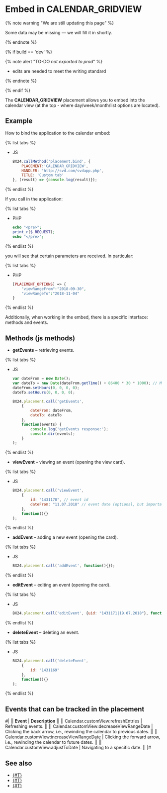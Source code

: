 # Embed in CALENDAR_GRIDVIEW

{% note warning "We are still updating this page" %}

Some data may be missing — we will fill it in shortly.

{% endnote %}

{% if build == 'dev' %}

{% note alert "TO-DO _not exported to prod_" %}

- edits are needed to meet the writing standard

{% endnote %}

{% endif %}

The **CALENDAR_GRIDVIEW** placement allows you to embed into the calendar view (at the top - where day/week/month/list options are located).

## Example

How to bind the application to the calendar embed:

{% list tabs %}

- JS

    ```javascript
    BX24.callMethod('placement.bind', {
        PLACEMENT:'CALENDAR_GRIDVIEW',
        HANDLER: 'http://svd.com/svdapp.php',
        TITLE: 'Custom tab'
    }, (result) => {console.log(result)});
    ```

{% endlist %}

If you call in the application:

{% list tabs %}

- PHP

    ```php
    echo "<pre>";
    print_r($_REQUEST);
    echo "</pre>";
    ```

{% endlist %}

you will see that certain parameters are received. In particular:

{% list tabs %}

- PHP

    ```php
    [PLACEMENT_OPTIONS] => {
        "viewRangeFrom":"2018-09-30",
        "viewRangeTo":"2018-11-04"
    }
    ```

{% endlist %}

Additionally, when working in the embed, there is a specific interface: methods and events.

## Methods (js methods)

- **getEvents** – retrieving events.

{% list tabs %}

- JS

    ```javascript
    var dateFrom = new Date();
    var dateTo = new Date(dateFrom.getTime() + 86400 * 30 * 1000); // Multiply by 1000 to convert seconds to milliseconds
    dateFrom.setHours(0, 0, 0, 0);
    dateTo.setHours(0, 0, 0, 0);

    BX24.placement.call('getEvents',
        {
            dateFrom: dateFrom,
            dateTo: dateTo
        },
        function(events) {
            console.log('getEvents response:');
            console.dir(events);
        }
    );
    ```

{% endlist %}

- **viewEvent** – viewing an event (opening the view card).

{% list tabs %}

- JS

    ```javascript
    BX24.placement.call('viewEvent',
        {
            id: "1431170", // event id
            dateFrom: "11.07.2018" // event date (optional, but important for recurring events)
        },
        function(){}
    );
    ```

{% endlist %}

- **addEvent** – adding a new event (opening the card).

{% list tabs %}

- JS

    ```javascript
    BX24.placement.call('addEvent', function(){});
    ```

{% endlist %}

- **editEvent** – editing an event (opening the card).

{% list tabs %}

- JS

    ```javascript
    BX24.placement.call('editEvent', {uid: "1431171|19.07.2018"}, function(){});
    ```

{% endlist %}

- **deleteEvent** – deleting an event.

{% list tabs %}

- JS

    ```javascript
    BX24.placement.call('deleteEvent',
        {
            id: "1431169"
        },
        function(){}
    );
    ```

{% endlist %}

## Events that can be tracked in the placement

#|
|| **Event** | **Description** ||
|| Calendar.customView:refreshEntries | Refreshing events. ||
|| Calendar.customView:decreaseViewRangeDate | Clicking the back arrow, i.e., rewinding the calendar to previous dates. ||
|| Calendar.customView:increaseViewRangeDate | Clicking the forward arrow, i.e., rewinding the calendar to future dates. ||
|| Calendar.customView:adjustToDate | Navigating to a specific date. ||
|#

## See also

- [{#T}](../widgets/index.md)
- [{#T}](../../local-integrations/local-apps.md)
- [{#T}](../widgets/user-field/index.md)
